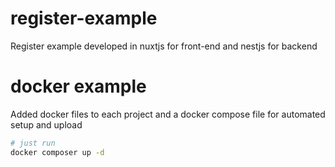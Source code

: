 # register-example
Register example developed in nuxtjs for front-end and nestjs for backend

# docker example
Added docker files to each project and a docker compose file for automated setup and upload

```bash
# just run 
docker composer up -d 
```
